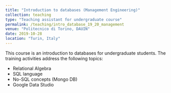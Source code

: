 ```yaml
---
title: "Introduction to databases (Management Engineering)"
collection: teaching
type: "Teaching assistant for undergraduate course"
permalink: /teaching/intro_database_19_20_management
venue: "Politecnico di Torino, DAUIN"
date: 2019-10-28
location: "Turin, Italy"
---
```


This course is an introduction to databases for undergraduate students. The training activities address the following topics:

* Relational Algebra
* SQL language
* No-SQL concepts (Mongo DB)
* Google Data Studio
